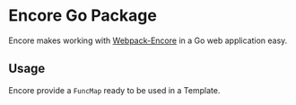 # Encore Go Package

Encore makes working with [Webpack-Encore](https://www.npmjs.com/package/@symfony/webpack-encore) in a Go web application easy.

## Usage

Encore provide a `FuncMap` ready to be used in a Template.
